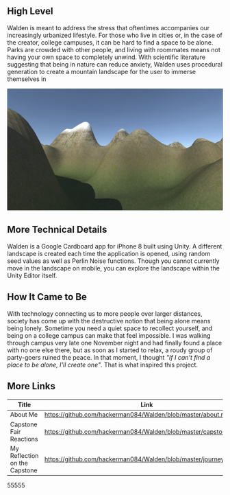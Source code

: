 ## High Level
Walden is meant to address the stress that oftentimes accompanies our increasingly urbanized lifestyle. For those who live in cities or, in the case of the creator, college campuses, it can be hard to find a space to be alone. Parks are crowded with other people, and living with roommates means not having your own space to completely unwind. With scientific literature suggesting that being in nature can reduce anxiety, Walden uses procedural generation to create a mountain landscape for the user to immerse themselves in 

![Image of Walden](/assets/Walden.png)

## More Technical Details
Walden is a Google Cardboard app for iPhone 8 built using Unity. A different landscape is created each time the application is opened, using random seed values as well as Perlin Noise functions. Though you cannot currently move in the landscape on mobile, you can explore the landscape within the Unity Editor itself. 

## How It Came to Be
With technology connecting us to more people over larger distances, society has come up with the destructive notion that being alone means being lonely. Sometime you need a quiet space to recollect yourself, and being on a college campus can make that feel impossible. I was walking through campus very late one November night and had finally found a place with no one else there, but as soon as I started to relax, a roudy group of party-goers ruined the peace. In that moment, I thought *"If I can't find a place to be alone, I'll create one"*. That is what inspired this project.

## More Links
Title | Link
------------ |------------
About Me | https://github.com/hackerman084/Walden/blob/master/about.md
Capstone Fair Reactions | https://github.com/hackerman084/Walden/blob/master/capstonefair.md
My Reflection on the Capstone | https://github.com/hackerman084/Walden/blob/master/journey.md

55555
